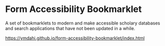 # Form Accessibility Bookmarklet

A set of bookmarklets to modern and make accessible scholary databases and search applications that have not been updated in a while.

https://ymdahi.github.io/form-accessibility-bookmarklet/index.html
